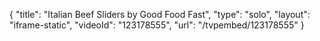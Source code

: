 {
    "title": "Italian Beef Sliders by Good Food Fast",
    "type": "solo",
    "layout": "iframe-static",
    "videoId": "123178555",
    "url": "\/tvpembed\/123178555"
}